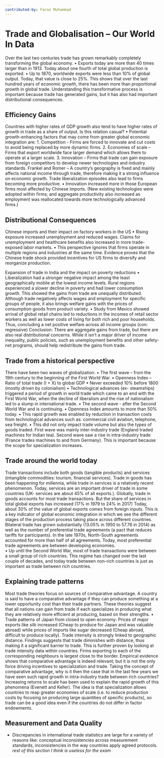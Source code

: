 ```yaml
---
contributed-by: Faraz Muhammad
---
```

# Trade and Globalisation – Our World In Data
Over the last two centuries trade has grown remarkably completely transforming the global economy. 
    • Exports today are more than 40 times larger than in 1913.
Today about one fourth of total global production is exported.
    • Up to 1870, worldwide exports were less than 10% of global output. Today, that value is close to 25%. This shows that over the last hundred years of economic growth, there has been more than proportional growth in global trade.
Understanding this transformative process is important because trade has generated gains, but it has also had important distributional consequences.
## Efficiency Gains
Countries with higher rates of GDP growth also tend to have higher rates of growth in trade as a share of output. Is this relation casual?
    • Potential growth-enhancing factors that may come from greater global economic integration are:
    1. Competition - Firms are forced to innovate and cut costs to avoid being replaced by more dynamic firms.
    2. Economies of scale – Firms that export worldwide face larger demand which allows them to operate at a larger scale.
    3. Innovation – Firms that trade can gain exposure from foreign competitors to develop newer technologies and industry standards.
Frankel and Romer – A country’s geography is fixed and mainly affects national income through trade, therefore making it a strong influence on economic growth.
Trade liberalization episodes also lead to firms becoming more productive.
    • Innovation increased more in those European firms most affected by Chinese imports. (New existing technologies were adopted within firms; and aggregate productivity also increased as employment was reallocated towards more technologically advanced firms.)
## Distributional Consequences
Chinese imports and their impact on factory workers in the US
    • Rising exposure increased unemployment and reduced wages. Claims for unemployment and healthcare benefits also increased in more trade-exposed labor markets.
    • This perspective ignores that firms operate in multiple regions and industries at the same time. Evidence proves that the Chinese trade shock provided incentives for US firms to diversify and reorganize production.

Expansion of trade in India and the impact on poverty reductions
    • Liberalization had a stronger negative impact among the least geographically mobile at the lowest income levels. Rural regions experienced a slower decline in poverty and had lower consumption growth. This showed the gains from trade are unequally distributed.
Although trade negatively affects wages and employment for specific groups of people, it also brings welfare gains with the prices of consumption goods from product variety. 
    • Study from Mexico showed arrival of global retail chains led to reductions in the incomes of retail sector workers as well as lower costs of living for both rich and poor households. Thus, concluding a net positive welfare across all income groups (con: regressive)
Conclusion: There are aggregate gains from trade, but there are also real distributional concerns. While it isn’t a major driver of income inequality, public policies, such as unemployment benefits and other safety-net programs, should help redistribute the gains from trade.
## Trade from a historical perspective
There have been two waves of globalization. 
    • The first wave – from the 19th century to the beginning of the First World War.
    • Openness Index – Ratio of total trade (I + X) to global GDP
    • Never exceeded 10% before 1800 (mostly driven by colonialism)
    • Technological advances (ex- steamships) triggered a period of growth in world trade which came to an end with the First World War, when the decline of liberalism and the rise of nationalism led to a slump in international trade.
    • The second wave - after the Second World War and is continuing.
    • Openness Index amounts to more than 50% today.
    • This rapid growth was enabled by reduction in transaction costs from technological advances such as: commercial civil aviation, telephone, sea freight. 
    • This did not only impact trade volume but also the types of goods traded. First wave was mainly inter-industry trade (England traded machines for Indian tea). Second wave saw a rise in intra-industry trade (France trades machines to and from Germany). This is important because the scope for specialization increases.
## Trade around the world today
Trade transactions include both goods (tangible products) and services (intangible commodities: tourism, financial services).
Trade in goods has been happening for millennia, while trade in services is a relatively recent phenomenon. Today, services are an important driver of trade in some countries (UK- services are about 45% of all exports.). 
Globally, trade in goods accounts for most trade transactions. But the share of services in total global exports has increased (17% in 1979 to 24% in 2017)
Today, about 30% of the value of global exports comes from foreign inputs. This is a key indicator of global economic integration in which we see the different stages of the production process taking place across different countries.
Bilateral trade has grown substantially (13.05% in 1950 to 57.76 in 2014) as well as the number of preferential trade agreements (a pact that reduces tariffs for participants). In the late 1970s, North-South agreements accounted for more than half of all agreements. Today, most preferential trade agreements are between developing economies.  
    • Up until the Second World War, most of trade transactions were between a small group of rich countries. This regime has changed over the last couple of decades, and today trade between non-rich countries is just as important as trade between rich countries.
## Explaining trade patterns
Most trade theories focus on sources of comparative advantage. A country is said to have a comparative advantage if they can produce something at a lower opportunity cost than their trade partners. 
These theories suggest that all nations can gain from trade if each specializes in producing what they are relatively more efficient at producing, based on their strengths.
	• Trade patterns of Japan from closed to open economy: 
Prices of major exports like silk increased (Cheap to produce for Japan and was valuable abroad) while prices of imports like sugar decreased (Cheap abroad, difficult to produce locally).
Trade intensity is strongly linked to geographic distance. Findings suggests that trade diminishes with distance, thus making it a significant barrier to trade. This is further proven by looking at trade intensity data within countries. Firms exporting to each of the corresponding neighbours is largest close to the border.
Empirical evidence shows that comparative advantage is indeed relevant; but it is not the only force driving incentives to specialization and trade.
Taking the concept of comparative advantage, why is it then the case that in the last few years we have seen such rapid growth in intra-industry trade between rich countries?
Increasing returns to scale has been used to explain the rapid growth of this phenomena (Evenett and Keller). The idea is that specialization allows countries to reap greater economies of scale (i.e. to reduce production costs by focusing on producing large quantities of specific products), so trade can be a good idea even if the countries do not differ in factor endowments.
## Measurement and Data Quality
- Discrepancies in international trade statistics are large for a variety of reasons like: conceptual inconsistencies across measurement standards, inconsistencies in the way countries apply agreed protocols.
*rest of this section I think is useless for the exam*
